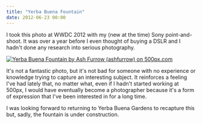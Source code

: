 ```yaml
---
title: "Yerba Buena Fountain"
date: 2012-06-23 00:00
---
```


I took this photo at WWDC 2012 with my (new at the time) Sony point-and-shoot. It was over a year before I even thought of buying a DSLR and I hadn't done any research into serious photography.



 [![Yerba Buena Fountain by Ash Furrow (ashfurrow) on 500px.com](http://pcdn.500px.net/8798461/524ec2e887fc34b391df7b01d38293fa0c5fb087/4.jpg)](http://500px.com/photo/8798461)

It's not a fantastic photo, but it's not bad for someone with no experience or knowledge trying to capture an interesting subject. It reinforces a feeling I've had lately that, no matter what, even if I hadn't started working at 500px, I would have eventually become a photographer because it's a form of expression that I've been interested in for a long time.

I was looking forward to returning to Yerba Buena Gardens to recapture this but, sadly, the fountain is under construction.

<!-- more -->
